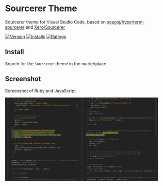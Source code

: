 # Sourcerer Theme

Sourcerer theme for Visual Studio Code, based on [seagoj/hyperterm-sourcerer](https://github.com/seagoj/hyperterm-sourcerer/) and [Xero/Sourcerer](https://github.com/xero/sourcerer)


[![Version](https://vsmarketplacebadge.apphb.com/version/bpruitt-goddard.sourcer.svg)](https://marketplace.visualstudio.com/items?itemName=bpruitt-goddard.sourcer) [![Installs](https://vsmarketplacebadge.apphb.com/installs/bpruitt-goddard.sourcer.svg)](https://marketplace.visualstudio.com/items?itemName=bpruitt-goddard.sourcer) [![Ratings](https://vsmarketplacebadge.apphb.com/rating/bpruitt-goddard.sourcer.svg)](https://marketplace.visualstudio.com/items?itemName=bpruitt-goddard.sourcer)

## Install

Search for the `Sourcerer` theme in the marketplace

## Screenshot
Screenshot of Ruby and JavaScript

![ScreenShot](https://raw.githubusercontent.com/bpruitt-goddard/vscode-sourcerer/master/screenshot1.png)
